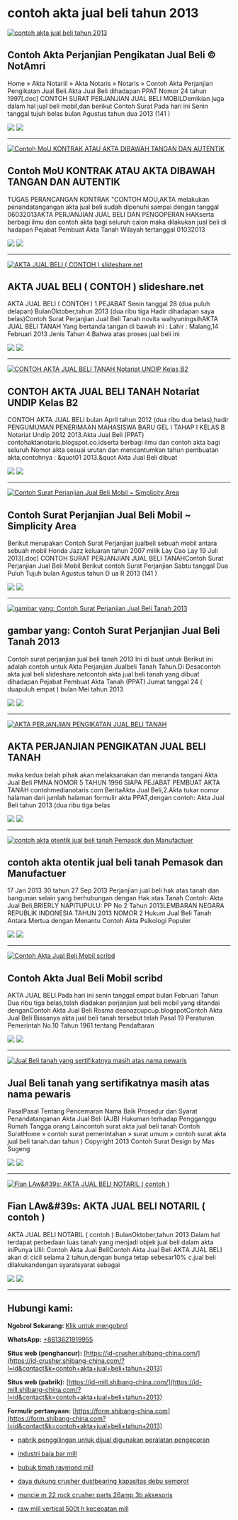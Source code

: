 # contoh akta jual beli tahun 2013

<a href="https://swt.shibang-china.com/?l=id&img&k=contoh+akta+jual+beli+tahun+2013" target="_blank">![contoh akta jual beli tahun 2013](http://static.shibang-china.com/all-800x300/1220.jpg)</a>

## Contoh Akta Perjanjian Pengikatan Jual Beli © NotAmri
Home » Akta Notariil » Akta Notaris » Notaris » Contoh Akta Perjanjian Pengikatan Jual Beli.Akta Jual Beli dihadapan PPAT Nomor 24 tahun 1997[.doc] CONTOH SURAT PERJANJIAN JUAL BELI MOBILDemikian juga dalam hal jual beli mobil,dan berikut Contoh Surat Pada hari ini Senin tanggal tujuh belas bulan Agustus tahun dua 2013 (141 )


<a href="https://whatsapp.shibangsoft.com/WhatsApp.php" target="_blank" title="WhatsApp">![](http://static.shibang-china.com/icon/whatsapp.png)</a> <a href="https://swt.shibang-china.com/?l=id&icon&k=contoh+akta+jual+beli+tahun+2013" target="_blank">![](http://static.shibang-china.com/icon/chat-id.png)</a>

---

<a href="https://swt.shibang-china.com/?l=id&img&k=contoh+akta+jual+beli+tahun+2013" target="_blank">![Contoh MoU KONTRAK ATAU AKTA DIBAWAH TANGAN DAN AUTENTIK](http://static.shibang-china.com/all-800x300/12.jpg)</a>

## Contoh MoU KONTRAK ATAU AKTA DIBAWAH TANGAN DAN AUTENTIK
TUGAS PERANCANGAN KONTRAK "CONTOH MOU,AKTA melakukan penandatangangan akta jual beli sudah dipenuhi sampai dengan tanggal 06032013AKTA PERJANJIAN JUAL BELI DAN PENGOPERAN HAKserta berbagi ilmu dan contoh akta bagi seluruh calon maka dilakukan jual beli di hadapan Pejabat Pembuat Akta Tanah Wilayah tertanggal 01032013


<a href="https://whatsapp.shibangsoft.com/WhatsApp.php" target="_blank" title="WhatsApp">![](http://static.shibang-china.com/icon/whatsapp.png)</a> <a href="https://swt.shibang-china.com/?l=id&icon&k=contoh+akta+jual+beli+tahun+2013" target="_blank">![](http://static.shibang-china.com/icon/chat-id.png)</a>

---

<a href="https://swt.shibang-china.com/?l=id&img&k=contoh+akta+jual+beli+tahun+2013" target="_blank">![AKTA JUAL BELI ( CONTOH ) slideshare.net](http://static.shibang-china.com/all-800x300/443.jpg)</a>

## AKTA JUAL BELI ( CONTOH ) slideshare.net
AKTA JUAL BELI ( CONTOH ) 1.PEJABAT Senin tanggal 28 (dua puluh delapan) BulanOktober,tahun 2013 (dua ribu tiga Hadir dihadapan saya belas)Contoh Surat Perjanjian Jual Beli Tanah novita wahyuningsihAKTA JUAL BELI TANAH Yang bertanda tangan di bawah ini : Lahir : Malang,14 Februari 2013 Jenis Tahun 4.Bahwa atas proses jual beli ini


<a href="https://whatsapp.shibangsoft.com/WhatsApp.php" target="_blank" title="WhatsApp">![](http://static.shibang-china.com/icon/whatsapp.png)</a> <a href="https://swt.shibang-china.com/?l=id&icon&k=contoh+akta+jual+beli+tahun+2013" target="_blank">![](http://static.shibang-china.com/icon/chat-id.png)</a>

---

<a href="https://swt.shibang-china.com/?l=id&img&k=contoh+akta+jual+beli+tahun+2013" target="_blank">![CONTOH AKTA JUAL BELI TANAH Notariat UNDIP Kelas B2](http://static.shibang-china.com/all-800x300/689.jpg)</a>

## CONTOH AKTA JUAL BELI TANAH Notariat UNDIP Kelas B2
CONTOH AKTA JUAL BELI bulan April tahun 2012 (dua ribu dua belas),hadir PENGUMUMAN PENERIMAAN MAHASISWA BARU GEL I TAHAP I KELAS B Notariat Undip 2012 2013.Akta Jual Beli (PPAT) contohaktanotaris.blogspot.co.idserta berbagi ilmu dan contoh akta bagi seluruh Nomor akta sesuai urutan dan mencantumkan tahun pembuatan akta,contohnya : &quot01 2013.&quot Akta Jual Beli dibuat


<a href="https://whatsapp.shibangsoft.com/WhatsApp.php" target="_blank" title="WhatsApp">![](http://static.shibang-china.com/icon/whatsapp.png)</a> <a href="https://swt.shibang-china.com/?l=id&icon&k=contoh+akta+jual+beli+tahun+2013" target="_blank">![](http://static.shibang-china.com/icon/chat-id.png)</a>

---

<a href="https://swt.shibang-china.com/?l=id&img&k=contoh+akta+jual+beli+tahun+2013" target="_blank">![Contoh Surat Perjanjian Jual Beli Mobil ~ Simplicity Area](http://static.shibang-china.com/all-800x300/356.jpg)</a>

## Contoh Surat Perjanjian Jual Beli Mobil ~ Simplicity Area
Berikut merupakan Contoh Surat Perjanjian jualbeli sebuah mobil antara sebuah mobil Honda Jazz keluaran tahun 2007 milik Lay Cao Lay 19 Juli 2013[.doc] CONTOH SURAT PERJANJIAN JUAL BELI TANAHContoh Surat Perjanjian Jual Beli Mobil Berikut contoh Surat Perjanjian Sabtu tanggal Dua Puluh Tujuh bulan Agustus tahun D ua R 2013 (141 )


<a href="https://whatsapp.shibangsoft.com/WhatsApp.php" target="_blank" title="WhatsApp">![](http://static.shibang-china.com/icon/whatsapp.png)</a> <a href="https://swt.shibang-china.com/?l=id&icon&k=contoh+akta+jual+beli+tahun+2013" target="_blank">![](http://static.shibang-china.com/icon/chat-id.png)</a>

---

<a href="https://swt.shibang-china.com/?l=id&img&k=contoh+akta+jual+beli+tahun+2013" target="_blank">![gambar yang: Contoh Surat Perjanjian Jual Beli Tanah 2013](http://static.shibang-china.com/all-800x300/1296.jpg)</a>

## gambar yang: Contoh Surat Perjanjian Jual Beli Tanah 2013
Contoh surat perjanjian jual beli tanah 2013 Ini di buat untuk Berikut ini adalah contoh untuk Akta Perjanjian Jualbeli Tanah Tahun.Di Desacontoh akta jual beli slideshare.netcontoh akta jual beli tanah yang dibuat dihadapan Pejabat Pembuat Akta Tanah (PPAT) Jumat tanggal 24 ( duapuluh empat ) bulan Mei tahun 2013


<a href="https://whatsapp.shibangsoft.com/WhatsApp.php" target="_blank" title="WhatsApp">![](http://static.shibang-china.com/icon/whatsapp.png)</a> <a href="https://swt.shibang-china.com/?l=id&icon&k=contoh+akta+jual+beli+tahun+2013" target="_blank">![](http://static.shibang-china.com/icon/chat-id.png)</a>

---

<a href="https://swt.shibang-china.com/?l=id&img&k=contoh+akta+jual+beli+tahun+2013" target="_blank">![AKTA PERJANJIAN PENGIKATAN JUAL BELI TANAH](http://static.shibang-china.com/all-800x300/818.jpg)</a>

## AKTA PERJANJIAN PENGIKATAN JUAL BELI TANAH
maka kedua belah pihak akan melaksanakan dan menanda tangani Akta Jual Beli PMNA NOMOR 5 TAHUN 1996 SIAPA PEJABAT PEMBUAT AKTA TANAH contohmedianotaris com BeritaAkta Jual Beli,2.Akta tukar nomor halaman dari jumlah halaman formulir akta PPAT,dengan contoh: Akta Jual Beli tahun 2013 (dua ribu tiga belas


<a href="https://whatsapp.shibangsoft.com/WhatsApp.php" target="_blank" title="WhatsApp">![](http://static.shibang-china.com/icon/whatsapp.png)</a> <a href="https://swt.shibang-china.com/?l=id&icon&k=contoh+akta+jual+beli+tahun+2013" target="_blank">![](http://static.shibang-china.com/icon/chat-id.png)</a>

---

<a href="https://swt.shibang-china.com/?l=id&img&k=contoh+akta+jual+beli+tahun+2013" target="_blank">![contoh akta otentik jual beli tanah Pemasok dan Manufactuer](http://static.shibang-china.com/all-800x300/534.jpg)</a>

## contoh akta otentik jual beli tanah Pemasok dan Manufactuer
17 Jan 2013 30 tahun 27 Sep 2013 Perjanjian jual beli hak atas tanah dan bangunan selain yang berhubungan dengan Hak atas Tanah Contoh: Akta Jual Beli,BRIERLY NAPITUPULU: PP No 2 Tahun 2013LEMBARAN NEGARA REPUBLIK INDONESIA TAHUN 2013 NOMOR 2 Hukum Jual Beli Tanah Antara Mertua dengan Menantu Contoh Akta Psikologi Populer


<a href="https://whatsapp.shibangsoft.com/WhatsApp.php" target="_blank" title="WhatsApp">![](http://static.shibang-china.com/icon/whatsapp.png)</a> <a href="https://swt.shibang-china.com/?l=id&icon&k=contoh+akta+jual+beli+tahun+2013" target="_blank">![](http://static.shibang-china.com/icon/chat-id.png)</a>

---

<a href="https://swt.shibang-china.com/?l=id&img&k=contoh+akta+jual+beli+tahun+2013" target="_blank">![Contoh Akta Jual Beli Mobil scribd](http://static.shibang-china.com/all-800x300/188.jpg)</a>

## Contoh Akta Jual Beli Mobil scribd
AKTA JUAL BELI.Pada hari ini senin tanggal empat bulan Februari Tahun Dua ribu tiga belas,telah diadakan perjanjian jual beli mobil yang ditandai denganContoh Akta Jual Beli Rosma deanazcupcup.blogspotContoh Akta Jual Beli Biasanya akta jual beli tanah tersebut telah Pasal 19 Peraturan Pemerintah No.10 Tahun 1961 tentang Pendaftaran


<a href="https://whatsapp.shibangsoft.com/WhatsApp.php" target="_blank" title="WhatsApp">![](http://static.shibang-china.com/icon/whatsapp.png)</a> <a href="https://swt.shibang-china.com/?l=id&icon&k=contoh+akta+jual+beli+tahun+2013" target="_blank">![](http://static.shibang-china.com/icon/chat-id.png)</a>

---

<a href="https://swt.shibang-china.com/?l=id&img&k=contoh+akta+jual+beli+tahun+2013" target="_blank">![Jual Beli tanah yang sertifikatnya masih atas nama pewaris](http://static.shibang-china.com/all-800x300/693.jpg)</a>

## Jual Beli tanah yang sertifikatnya masih atas nama pewaris
PasalPasal Tentang Pencemaran Nama Baik Prosedur dan Syarat Penandatanganan Akta Jual Beli (AJB) Hukuman terhadap Pengganggu Rumah Tangga orang Laincontoh surat akta jual beli tanah Contoh SuratHome » contoh surat pemerintahan » surat umum » contoh surat akta jual beli tanah.dan tahun ) Copyright 2013 Contoh Surat Design by Mas Sugeng


<a href="https://whatsapp.shibangsoft.com/WhatsApp.php" target="_blank" title="WhatsApp">![](http://static.shibang-china.com/icon/whatsapp.png)</a> <a href="https://swt.shibang-china.com/?l=id&icon&k=contoh+akta+jual+beli+tahun+2013" target="_blank">![](http://static.shibang-china.com/icon/chat-id.png)</a>

---

<a href="https://swt.shibang-china.com/?l=id&img&k=contoh+akta+jual+beli+tahun+2013" target="_blank">![Fian LAw&#39s: AKTA JUAL BELI NOTARIL ( contoh )](http://static.shibang-china.com/all-800x300/1145.jpg)</a>

## Fian LAw&#39s: AKTA JUAL BELI NOTARIL ( contoh )
AKTA JUAL BELI NOTARIL ( contoh ) BulanOktober,tahun 2013 Dalam hal terdapat perbedaan luas tanah yang menjadi objek jual beli dalam akta iniPunya Ulil: Contoh Akta Jual BeliContoh Akta Jual Beli AKTA JUAL BELI akan di cicil selama 2 tahun,dengan bunga tetap sebesar10% c.jual beli dilakukandengan syaratsyarat sebagai


<a href="https://whatsapp.shibangsoft.com/WhatsApp.php" target="_blank" title="WhatsApp">![](http://static.shibang-china.com/icon/whatsapp.png)</a> <a href="https://swt.shibang-china.com/?l=id&icon&k=contoh+akta+jual+beli+tahun+2013" target="_blank">![](http://static.shibang-china.com/icon/chat-id.png)</a>

---
## Hubungi kami:

**Ngobrol Sekarang:** [Klik untuk mengobrol](https://swt.shibang-china.com?l=id&contact&k=contoh+akta+jual+beli+tahun+2013)

**WhatsApp:**  [+8613621919955](https://whatsapp.shibangsoft.com/WhatsApp.php)

**Situs web (penghancur):** [https://id-crusher.shibang-china.com/](https://id-crusher.shibang-china.com/?l=id&contact&k=contoh+akta+jual+beli+tahun+2013)

**Situs web (pabrik):** [https://id-mill.shibang-china.com/](https://id-mill.shibang-china.com/?l=id&contact&k=contoh+akta+jual+beli+tahun+2013)

**Formulir pertanyaan:** [https://form.shibang-china.com](https://form.shibang-china.com?l=id&contact&k=contoh+akta+jual+beli+tahun+2013)

* [pabrik penggilingan untuk dijual digunakan peralatan pengecoran](../48/pabrik%20penggilingan%20untuk%20dijual%20digunakan%20peralatan%20pengecoran.md)

* [industri baja bar mill](../41/industri%20baja%20bar%20mill.md)

* [bubuk timah raymond mill](../42/bubuk%20timah%20raymond%20mill.md)

* [daya dukung crusher dustbearing kapasitas debu semprot](../50/daya%20dukung%20crusher%20dustbearing%20kapasitas%20debu%20semprot.md)

* [muncie m 22 rock crusher parts 26amp 3b aksesoris](../48/muncie%20m%2022%20rock%20crusher%20parts%2026amp%203b%20aksesoris.md)

* [raw mill vertical 500t h kecepatan mill](../50/raw%20mill%20vertical%20500t%20h%20kecepatan%20mill.md)